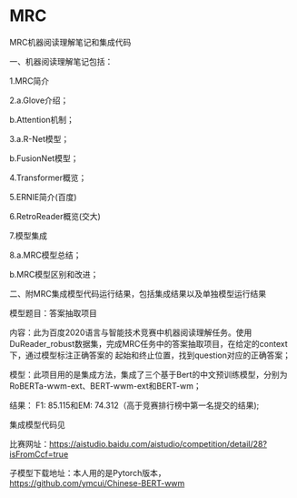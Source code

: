 # MRC
MRC机器阅读理解笔记和集成代码

一、机器阅读理解笔记包括：

1.MRC简介

2.a.Glove介绍；

  b.Attention机制；
  
3.a.R-Net模型；

  b.FusionNet模型；
  
4.Transformer概览；

5.ERNIE简介(百度)

6.RetroReader概览(交大)

7.模型集成

8.a.MRC模型总结；

  b.MRC模型区别和改进；
  
二、附MRC集成模型代码运行结果，包括集成结果以及单独模型运行结果

模型题目：答案抽取项目  

内容：此为百度2020语言与智能技术竞赛中机器阅读理解任务。使用DuReader_robust数据集，完成MRC任务中的答案抽取项目，在给定的context下，通过模型标注正确答案的
起始和终止位置，找到question对应的正确答案；

模型：此项目用的是集成方法，集成了三个基于Bert的中文预训练模型，分别为RoBERTa-wwm-ext、BERT-wwm-ext和BERT-wm；

结果： F1: 85.115和EM: 74.312（高于竞赛排行榜中第一名提交的结果);

集成模型代码见

比赛网址：https://aistudio.baidu.com/aistudio/competition/detail/28?isFromCcf=true

子模型下载地址：本人用的是Pytorch版本，https://github.com/ymcui/Chinese-BERT-wwm
    
